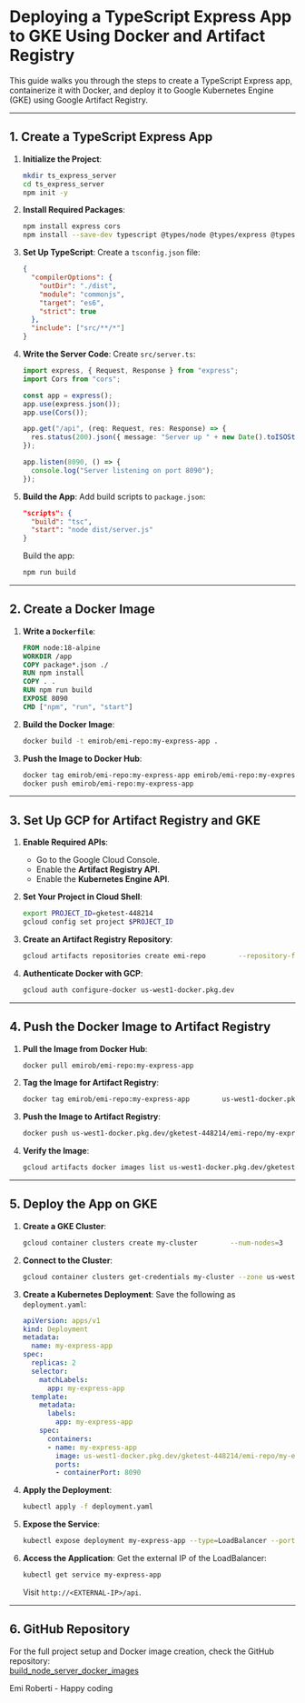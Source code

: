 
# Deploying a TypeScript Express App to GKE Using Docker and Artifact Registry

This guide walks you through the steps to create a TypeScript Express app, containerize it with Docker, and deploy it to Google Kubernetes Engine (GKE) using Google Artifact Registry.

---

## **1. Create a TypeScript Express App**
1. **Initialize the Project**:
   ```bash
   mkdir ts_express_server
   cd ts_express_server
   npm init -y
   ```

2. **Install Required Packages**:
   ```bash
   npm install express cors
   npm install --save-dev typescript @types/node @types/express @types/cors
   ```

3. **Set Up TypeScript**:
   Create a `tsconfig.json` file:
   ```json
   {
     "compilerOptions": {
       "outDir": "./dist",
       "module": "commonjs",
       "target": "es6",
       "strict": true
     },
     "include": ["src/**/*"]
   }
   ```

4. **Write the Server Code**:
   Create `src/server.ts`:
   ```typescript
   import express, { Request, Response } from "express";
   import Cors from "cors";

   const app = express();
   app.use(express.json());
   app.use(Cors());

   app.get("/api", (req: Request, res: Response) => {
     res.status(200).json({ message: "Server up " + new Date().toISOString() });
   });

   app.listen(8090, () => {
     console.log("Server listening on port 8090");
   });
   ```

5. **Build the App**:
   Add build scripts to `package.json`:
   ```json
   "scripts": {
     "build": "tsc",
     "start": "node dist/server.js"
   }
   ```

   Build the app:
   ```bash
   npm run build
   ```

---

## **2. Create a Docker Image**
1. **Write a `Dockerfile`**:
   ```dockerfile
   FROM node:18-alpine
   WORKDIR /app
   COPY package*.json ./
   RUN npm install
   COPY . .
   RUN npm run build
   EXPOSE 8090
   CMD ["npm", "run", "start"]
   ```

2. **Build the Docker Image**:
   ```bash
   docker build -t emirob/emi-repo:my-express-app .
   ```

3. **Push the Image to Docker Hub**:
   ```bash
   docker tag emirob/emi-repo:my-express-app emirob/emi-repo:my-express-app
   docker push emirob/emi-repo:my-express-app
   ```

---

## **3. Set Up GCP for Artifact Registry and GKE**
1. **Enable Required APIs**:
   - Go to the Google Cloud Console.
   - Enable the **Artifact Registry API**.
   - Enable the **Kubernetes Engine API**.

2. **Set Your Project in Cloud Shell**:
   ```bash
   export PROJECT_ID=gketest-448214
   gcloud config set project $PROJECT_ID
   ```

3. **Create an Artifact Registry Repository**:
   ```bash
   gcloud artifacts repositories create emi-repo        --repository-format=docker        --location=us-west1        --description="Docker repo"
   ```

4. **Authenticate Docker with GCP**:
   ```bash
   gcloud auth configure-docker us-west1-docker.pkg.dev
   ```

---

## **4. Push the Docker Image to Artifact Registry**
1. **Pull the Image from Docker Hub**:
   ```bash
   docker pull emirob/emi-repo:my-express-app
   ```

2. **Tag the Image for Artifact Registry**:
   ```bash
   docker tag emirob/emi-repo:my-express-app        us-west1-docker.pkg.dev/gketest-448214/emi-repo/my-express-app:latest
   ```

3. **Push the Image to Artifact Registry**:
   ```bash
   docker push us-west1-docker.pkg.dev/gketest-448214/emi-repo/my-express-app:latest
   ```

4. **Verify the Image**:
   ```bash
   gcloud artifacts docker images list us-west1-docker.pkg.dev/gketest-448214/emi-repo
   ```

---

## **5. Deploy the App on GKE**
1. **Create a GKE Cluster**:
   ```bash
   gcloud container clusters create my-cluster        --num-nodes=3        --zone=us-west1-a
   ```

2. **Connect to the Cluster**:
   ```bash
   gcloud container clusters get-credentials my-cluster --zone us-west1-a
   ```

3. **Create a Kubernetes Deployment**:
   Save the following as `deployment.yaml`:
   ```yaml
   apiVersion: apps/v1
   kind: Deployment
   metadata:
     name: my-express-app
   spec:
     replicas: 2
     selector:
       matchLabels:
         app: my-express-app
     template:
       metadata:
         labels:
           app: my-express-app
       spec:
         containers:
         - name: my-express-app
           image: us-west1-docker.pkg.dev/gketest-448214/emi-repo/my-express-app:latest
           ports:
           - containerPort: 8090
   ```

4. **Apply the Deployment**:
   ```bash
   kubectl apply -f deployment.yaml
   ```

5. **Expose the Service**:
   ```bash
   kubectl expose deployment my-express-app --type=LoadBalancer --port 80 --target-port 8090
   ```

6. **Access the Application**:
   Get the external IP of the LoadBalancer:
   ```bash
   kubectl get service my-express-app
   ```
   Visit `http://<EXTERNAL-IP>/api`.
---
## **6. GitHub Repository**
For the full project setup and Docker image creation, check the GitHub repository:  
[build_node_server_docker_images](https://github.com/EmiRoberti77/build_node_server_docker_images)

Emi Roberti - Happy coding
